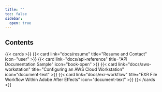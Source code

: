 ```yaml
---
title: ""
toc: false
sidebar:
  open: true
---
```


## Contents

{{< cards >}}
  {{< card link="docs/resume" title="Resume and Contact" icon="user" >}}
  {{< card link="docs/api-reference" title="API Documentation Sample" icon="book-open" >}}
  {{< card link="docs/aws-workstation" title="Configuring an AWS Cloud Workstation" icon="document-text" >}}
  {{< card link="docs/exr-workflow" title="EXR File Workflow Within Adobe After Effects" icon="document-text" >}}
{{< /cards >}}


